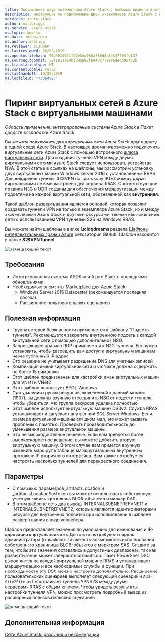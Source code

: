 ```yaml
---
title: Подключение двух экземпляров Azure Stack с помощью пиринга виртуальных сетей | Документация Майкрософт
description: Инструкции по подключению двух экземпляров Azure Stack с помощью пиринга виртуальных сетей.
services: azure-stack
author: mattbriggs
ms.service: azure-stack
ms.topic: how-to
ms.date: 10/03/2019
ms.author: mabrigg
ms.reviewer: sijuman
ms.lastreviewed: 10/03/2019
ms.openlocfilehash: 91a90146f1f62ebea980a785d8a8e347f04fe137
ms.sourcegitcommit: 58e1911a54ba249a82fa048c7798dadedb95462b
ms.translationtype: HT
ms.contentlocale: ru-RU
ms.lasthandoff: 10/30/2019
ms.locfileid: "73064927"
---
```

# <a name="vnet-peering-in-azure-stack-with-vms"></a>Пиринг виртуальных сетей в Azure Stack с виртуальными машинами

*Область применения: интегрированные системы Azure Stack и Пакет средств разработки Azure Stack*

Вы можете подключить две виртуальные сети Azure Stack друг к другу в одной среде Azure Stack. В настоящее время невозможно подключить виртуальные сети Azure Stack с помощью встроенного [шлюза виртуальной сети](https://docs.microsoft.com/azure-stack/user/azure-stack-network-differences). Для создания туннеля VPN между двумя виртуальными сетями Azure Stack следует использовать устройства NVA. В этой статье в ссылках на шаблоны, мы рассмотрим установку двух виртуальных машин Windows Server 2016 с установленным RRAS. Для внедрения туннеля S2SVPN по протоколу IKEv2 между двумя виртуальными сетями настроено два сервера RRAS. Соответствующие правила NSG и UDR созданы для обеспечения маршрутизации между подсетями на каждой виртуальной сети, обозначенной как **внутренняя**. 

Такой шаблон развертывания является основой, которая позволит создавать туннели VPN не только в экземпляре Azure Stack, но и между экземплярами Azure Stack и другими ресурсами, такими как локальные сети с использованием VPN туннелей S2S на Windows RRAS. 

Вы можете найти шаблоны в вилке **lucidqdreams** раздела [Шаблоны интеллектуальных границ Azure](https://github.com/lucidqdreams/azure-intelligent-edge-patterns
) репозитория GitHub. Шаблон находится в папке **S2SVPNTunnel**.

![замещающий текст](./media/azure-stack-network-howto-vnet-peering/overview.png)

## <a name="requirements"></a>Требования

- Интегрированная система ASDK или Azure Stack с последними обновлениями. 
- Необходимые элементы Marketplace для Azure Stack:
    -  Windows Server 2016 Datacenter (рекомендуется последняя сборка).
    -  Расширение пользовательских сценариев

## <a name="things-to-consider"></a>Полезная информация

- Группа сетевой безопасности применяется к шаблону "Подсеть туннеля". Рекомендуется закрепить внутреннюю подсеть в каждой виртуальной сети с помощью дополнительной NSG.
- Запрещающее правило RDP применяется к NSG туннеля. Его нужно установить, чтобы разрешить вам доступ к виртуальным машинам через публичный IP-адрес
- Это решение не учитывает разрешение DNS для учетных записей
- Комбинация имени виртуальной сети и vmName должна содержать не более 15 символов
- Этот шаблон предназначен для настройки имен виртуальных машин для VNet1 и VNet2
- Этот шаблон использует BYOL Windows
- При удалении группы ресурсов, включенной в данный момент (1907), вы должны вручную отсоединить NSG от подсети туннеля, чтобы убедиться, что группа ресурсов удалена полностью
- Этот шаблон использует виртуальную машину DS3v2. Служба RRAS устанавливает и запускает внутренний SQL Server Windows. Если размер виртуальной машины слишком мал, это может вызвать проблемы с памятью. Проверьте производительность до уменьшения размера виртуальной машины.
- Это не высокодоступное решение. Если вам требуется более высокоскоростное решение, вы можете добавить вторую виртуальную машину. В этом случае вам придется вручную изменить маршрут в таблице маршрутизации на внутреннем протоколе IP вторичного интерфейса. Вам также потребуется настроить несколько туннелей для перекрестного соединения.

## <a name="options"></a>Параметры

- С помощью параметров_artifactsLocation и _artifactsLocationSasToken вы можете использовать собственную учетную запись хранилища BLOB-объектов и маркер SAS.
- В этом шаблоне есть два вывода INTERNALSUBNETREFVNET1 и INTERNALSUBNETREFVNET2, которые являются идентификаторами ресурса для внутренних подсетей при использовании в шаблоне развертывания в виде конвейера.

Шаблон предоставляет значения по умолчанию для именования и IP-адресации виртуальной сети. Для этого потребуется пароль администратора (rrasadmin). Также есть возможность использования собственного хранилища BLOB-объектов с маркером SAS. Следите за тем, чтобы эти значения оставались в допустимых диапазонах, так как развертывание может завершиться ошибкой. Пакет PowerShell DSC выполняется на каждой виртуальной машине RRAS и устанавливает маршрутизацию и все необходимые службы и функции. При необходимости эту DSC можно настроить дополнительно. Расширение пользовательских сценариев выполняет следующий сценарий и `Add-Site2Site.ps1` настраивает туннель VPNS2S между двумя серверами RRAS с общим ключом. Чтобы увидеть результаты настройки туннеля VPN, можно просмотреть подробный вывод из расширения пользовательских сценариев

![замещающий текст](./media/azure-stack-network-howto-vnet-peering/s2svpntunnels2.png)

## <a name="next-steps"></a>Дополнительная информация

[Сети Azure Stack: различия и рекомендации](azure-stack-network-differences.md)  